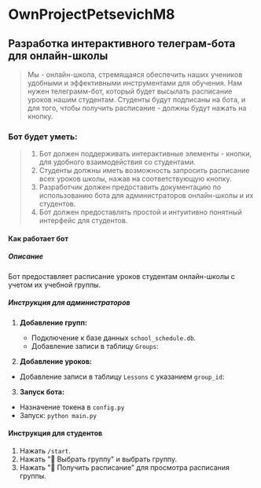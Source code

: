 # OwnProjectPetsevichM8

## Разработка интерактивного телеграм-бота для онлайн-школы

> Мы - онлайн-школа, стремящаяся обеспечить наших учеников удобными и эффективными инструментами для обучения. Нам нужен телеграмм-бот, который будет высылать расписание уроков нашим студентам. Студенты будут подписаны на бота, и для того, чтобы получить расписание - должны будут нажать на кнопку.

### Бот будет уметь:
> 1. Бот должен поддерживать интерактивные элементы - кнопки, для удобного взаимодействия со студентами.
> 2. Студенты должны иметь возможность запросить расписание всех уроков школы, нажав на соответствующую кнопку.
> 3. Разработчик должен предоставить документацию по использованию бота для администраторов онлайн-школы и их студентов.
> 4. Бот должен предоставлять простой и интуитивно понятный интерфейс для студентов.

#### Как работает бот

##### Описание
Бот предоставляет расписание уроков студентам онлайн-школы с учетом их учебной группы.

##### Инструкция для администраторов
1. **Добавление групп:**
   - Подключение к базе данных `school_schedule.db`.
   - Добавление записи в таблицу `Groups`:
  
2. **Добавление уроков:**
- Добавление записи в таблицу `Lessons` с указанием `group_id`:

3. **Запуск бота:**
- Назначение токена в `config.py`
- Запуск: `python main.py`

#### Инструкция для студентов
1. Нажать `/start`.
2. Нажать "🔄 Выбрать группу" и выбрать группу.
3. Нажать "📅 Получить расписание" для просмотра расписания группы.

